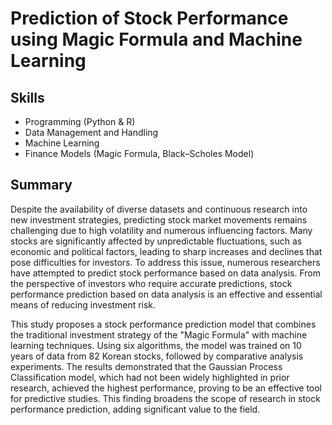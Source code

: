 # Prediction of Stock Performance using Magic Formula and Machine Learning
## Skills
- Programming (Python & R)
- Data Management and Handling
- Machine Learning
- Finance Models (Magic Formula, Black–Scholes Model)
## Summary
Despite the availability of diverse datasets and continuous research into new investment strategies, predicting stock market movements remains challenging due to high volatility and numerous influencing factors. Many stocks are significantly affected by unpredictable fluctuations, such as economic and political factors, leading to sharp increases and declines that pose difficulties for investors. To address this issue, numerous researchers have attempted to predict stock performance based on data analysis. From the perspective of investors who require accurate predictions, stock performance prediction based on data analysis is an effective and essential means of reducing investment risk.

This study proposes a stock performance prediction model that combines the traditional investment strategy of the "Magic Formula" with machine learning techniques. Using six algorithms, the model was trained on 10 years of data from 82 Korean stocks, followed by comparative analysis experiments. The results demonstrated that the Gaussian Process Classification model, which had not been widely highlighted in prior research, achieved the highest performance, proving to be an effective tool for predictive studies. This finding broadens the scope of research in stock performance prediction, adding significant value to the field.
